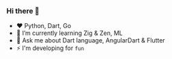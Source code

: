 ### Hi there 👋

- ❤️ Python, Dart, Go
- 🌱 I’m currently learning Zig & Zen, ML
- 💬 Ask me about Dart language, AngularDart & Flutter
- ⚡ I'm developing for `fun`
